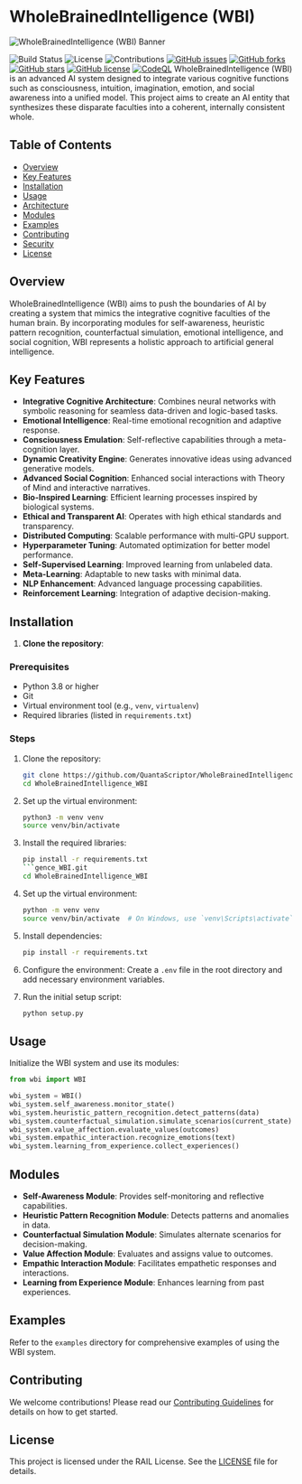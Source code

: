 # WholeBrainedIntelligence (WBI)

![![WholeBrainedIntelligence (WBI) Banner][wbiBanner]
](https://github.com/QuantaScriptor/WholeBrainedIntelligence_WBI/assets/170899992/7898afcc-b9d5-4692-a69a-0d56d4218769)

![Build Status](https://img.shields.io/github/actions/workflow/status/QuantaScriptor/WholeBrainedIntelligence_WBI/ci.yml)
![License](https://img.shields.io/github/license/QuantaScriptor/WholeBrainedIntelligence_WBI)
![Contributions](https://img.shields.io/github/contributors/QuantaScriptor/WholeBrainedIntelligence_WBI)
[![GitHub issues](https://img.shields.io/github/issues/QuantaScriptor/WholeBrainedIntelligence_WBI)](https://github.com/QuantaScriptor/WholeBrainedIntelligence_WBI/issues)
[![GitHub forks](https://img.shields.io/github/forks/QuantaScriptor/WholeBrainedIntelligence_WBI)](https://github.com/QuantaScriptor/WholeBrainedIntelligence_WBI/network)
[![GitHub stars](https://img.shields.io/github/stars/QuantaScriptor/WholeBrainedIntelligence_WBI)](https://github.com/QuantaScriptor/WholeBrainedIntelligence_WBI/stargazers)
[![GitHub license](https://img.shields.io/github/license/QuantaScriptor/WholeBrainedIntelligence_WBI)](https://github.com/QuantaScriptor/WholeBrainedIntelligence_WBI/blob/main/LICENSE)
[![CodeQL](https://github.com/QuantaScriptor/WholeBrainedIntelligence_WBI/actions/workflows/codeql.yml/badge.svg)](https://github.com/QuantaScriptor/WholeBrainedIntelligence_WBI/actions/workflows/codeql.yml)
WholeBrainedIntelligence (WBI) is an advanced AI system designed to integrate various cognitive functions such as consciousness, intuition, imagination, emotion, and social awareness into a unified model. This project aims to create an AI entity that synthesizes these disparate faculties into a coherent, internally consistent whole.

## Table of Contents

- [Overview](#overview)
- [Key Features](#key-features)
- [Installation](#installation)
- [Usage](#usage)
- [Architecture](#architecture)
- [Modules](#modules)
- [Examples](#examples)
- [Contributing](#contributing)
- [Security](#security)
- [License](#license)

## Overview

WholeBrainedIntelligence (WBI) aims to push the boundaries of AI by creating a system that mimics the integrative cognitive faculties of the human brain. By incorporating modules for self-awareness, heuristic pattern recognition, counterfactual simulation, emotional intelligence, and social cognition, WBI represents a holistic approach to artificial general intelligence.

## Key Features

- **Integrative Cognitive Architecture**: Combines neural networks with symbolic reasoning for seamless data-driven and logic-based tasks.
- **Emotional Intelligence**: Real-time emotional recognition and adaptive response.
- **Consciousness Emulation**: Self-reflective capabilities through a meta-cognition layer.
- **Dynamic Creativity Engine**: Generates innovative ideas using advanced generative models.
- **Advanced Social Cognition**: Enhanced social interactions with Theory of Mind and interactive narratives.
- **Bio-Inspired Learning**: Efficient learning processes inspired by biological systems.
- **Ethical and Transparent AI**: Operates with high ethical standards and transparency.
- **Distributed Computing**: Scalable performance with multi-GPU support.
- **Hyperparameter Tuning**: Automated optimization for better model performance.
- **Self-Supervised Learning**: Improved learning from unlabeled data.
- **Meta-Learning**: Adaptable to new tasks with minimal data.
- **NLP Enhancement**: Advanced language processing capabilities.
- **Reinforcement Learning**: Integration of adaptive decision-making.

## Installation

1. **Clone the repository**:

### Prerequisites

- Python 3.8 or higher
- Git
- Virtual environment tool (e.g., `venv`, `virtualenv`)
- Required libraries (listed in `requirements.txt`)

### Steps

1. Clone the repository:

    ```bash
    git clone https://github.com/QuantaScriptor/WholeBrainedIntelligence_WBI.git
    cd WholeBrainedIntelligence_WBI
    ```

2. Set up the virtual environment:

    ```bash
    python3 -m venv venv
    source venv/bin/activate
    ```

3. Install the required libraries:

    ```bash
    pip install -r requirements.txt
    ```gence_WBI.git
    cd WholeBrainedIntelligence_WBI
    ```

2. Set up the virtual environment:

    ```bash
    python -m venv venv
    source venv/bin/activate  # On Windows, use `venv\Scripts\activate`
    ```

3. Install dependencies:

    ```bash
    pip install -r requirements.txt
    ```

4. Configure the environment:
    Create a `.env` file in the root directory and add necessary environment variables.

5. Run the initial setup script:

    ```bash
    python setup.py
    ```

## Usage

Initialize the WBI system and use its modules:

```python
from wbi import WBI

wbi_system = WBI()
wbi_system.self_awareness.monitor_state()
wbi_system.heuristic_pattern_recognition.detect_patterns(data)
wbi_system.counterfactual_simulation.simulate_scenarios(current_state)
wbi_system.value_affection.evaluate_values(outcomes)
wbi_system.empathic_interaction.recognize_emotions(text)
wbi_system.learning_from_experience.collect_experiences()
```

## Modules

- **Self-Awareness Module**: Provides self-monitoring and reflective capabilities.
- **Heuristic Pattern Recognition Module**: Detects patterns and anomalies in data.
- **Counterfactual Simulation Module**: Simulates alternate scenarios for decision-making.
- **Value Affection Module**: Evaluates and assigns value to outcomes.
- **Empathic Interaction Module**: Facilitates empathetic responses and interactions.
- **Learning from Experience Module**: Enhances learning from past experiences.

## Examples

Refer to the `examples` directory for comprehensive examples of using the WBI system.

## Contributing

We welcome contributions! Please read our [Contributing Guidelines](CONTRIBUTING.md) for details on how to get started.

## License

This project is licensed under the RAIL License. See the [LICENSE](LICENSE) file for details.


[wbiBanner]: https://github.com/QuantaScriptor/WholeBrainedIntelligence_WBI/raw/main/assets/170899992/7898afcc-b9d5-4692-a69a-0d56d4218769
